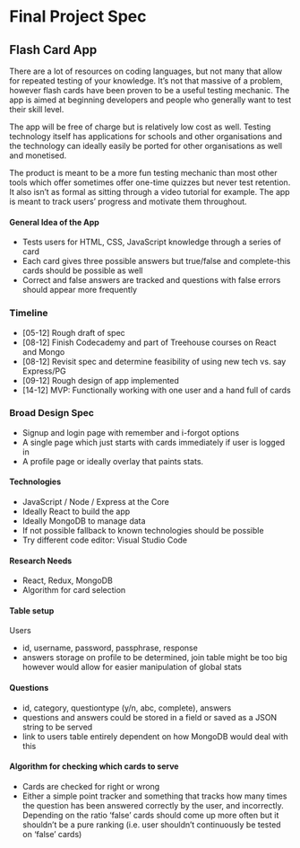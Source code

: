 # Final Project Spec
## Flash Card App

There are a lot of resources on coding languages, but not many that allow for repeated testing of your knowledge. It’s not that massive of a problem, however flash cards have been proven to be a useful testing mechanic. The app is aimed at beginning developers and people who generally want to test their skill level.

The app will be free of charge but is relatively low cost as well. Testing technology itself has applications for schools and other organisations and the technology can ideally easily be ported for other organisations as well and monetised.

The product is meant to be a more fun testing mechanic than most other tools which offer sometimes offer one-time quizzes but never test retention. It also isn’t as formal as sitting through a video tutorial for example. The app is meant to track users’ progress and motivate them throughout.

#### General Idea of the App
- Tests users for HTML, CSS, JavaScript knowledge through a series of card
- Each card gives three possible answers but true/false and complete-this cards should be possible as well
- Correct and false answers are tracked and questions with false errors should appear more frequently

### Timeline
- [05-12] Rough draft of spec
- [08-12] Finish Codecademy and part of Treehouse courses on React and Mongo
- [08-12] Revisit spec and determine feasibility of using new tech vs. say Express/PG
- [09-12] Rough design of app implemented
- [14-12] MVP: Functionally working with one user and a hand full of cards

### Broad Design Spec
- Signup and login page with remember and i-forgot options
- A single page which just starts with cards immediately if user is logged in
- A profile page or ideally overlay that paints stats.

#### Technologies
- JavaScript / Node / Express at the Core
- Ideally React to build the app
- Ideally MongoDB to manage data
- If not possible fallback to known technologies should be possible
- Try different code editor: Visual Studio Code

#### Research Needs
- React, Redux, MongoDB
- Algorithm for card selection

#### Table setup
Users
- id, username, password, passphrase, response
- answers storage on profile to be determined, join table might be too big however would allow for easier manipulation of global stats

#### Questions
- id, category, questiontype (y/n, abc, complete), answers
- questions and answers could be stored in a field or saved as a JSON string to be served
- link to users table entirely dependent on how MongoDB would deal with this

#### Algorithm for checking which cards to serve
- Cards are checked for right or wrong
- Either a simple point tracker and something that tracks how many times the question has been answered correctly by the user, and incorrectly. Depending on the ratio ‘false’ cards should come up more often but it shouldn’t be a pure ranking (i.e. user shouldn’t continuously be tested on ‘false’ cards)
